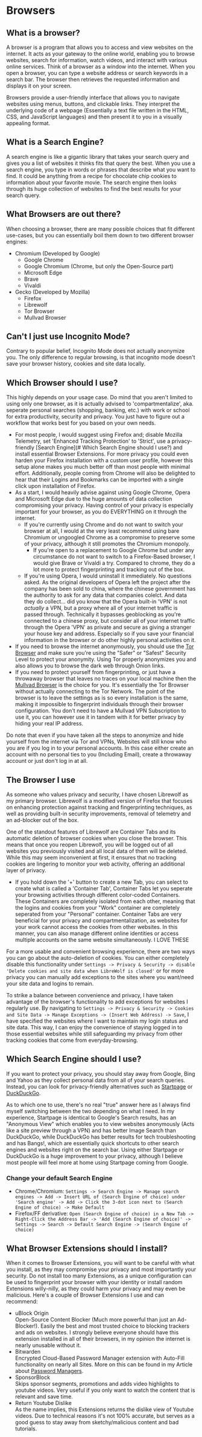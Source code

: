 # Browsers

## What is a browser?

A browser is a program that allows you to access and view websites on the internet. It acts as your gateway to the online world, enabling you to browse websites, search for information, watch videos, and interact with various online services. Think of a browser as a window into the internet. When you open a browser, you can type a website address or search keywords in a search bar. The browser then retrieves the requested information and displays it on your screen.

Browsers provide a user-friendly interface that allows you to navigate websites using menus, buttons, and clickable links. They interpret the underlying code of a webpage (Essentially a text file written in the HTML, CSS, and JavaScript languages) and then present it to you in a visually appealing format.

## What is a Search Engine?

A search engine is like a gigantic library that takes your search query and gives you a list of websites it thinks fits that query the best. When you use a search engine, you type in words or phrases that describe what you want to find. It could be anything from a recipe for chocolate chip cookies to information about your favorite movie. The search engine then looks through its huge collection of websites to find the best results for your search query.

## What Browsers are out there?

When choosing a browser, there are many possible choices that fit different use-cases, but you can essentially boil them down to two different browser engines:

- Chromium (Developed by Google) 
  * Google Chrome
  * Google Chromium (Chrome, but only the Open-Source part)
  * Microsoft Edge
  * Brave
  * Vivaldi
- Gecko (Developed by Mozilla) 
  * Firefox
  * Librewolf
  * Tor Browser
  * Mullvad Browser

## Can't I just use Incognito Mode?

Contrary to popular belief, Incognito Mode does not actually anonymize you. The only difference to regular browsing, is that incognito mode doesn't save your browser history, cookies and site data locally.

## Which Browser should I use?

This highly depends on your usage case. Do mind that you aren't limited to using only one browser, as it is actually advised to 'compartmentalize', aka. seperate personal searches (shopping, banking, etc.) with work or school for extra productivity, security and privacy. You just have to figure out a workflow that works best for you based on your own needs.

- For most people, I would suggest using Firefox and; disable Mozilla Telemetry, set 'Enhanced Tracking Protection' to 'Strict', use a privacy-friendly \[Search Engine\](# Which Search Engine should I use?) and install essential Browser Extensions. For more privacy you could even harden your Firefox installation with a custom user profile, however this setup alone makes you much better off than most people with minimal effort. Additionally, people coming from Chrome will also be delighted to hear that their Logins and Bookmarks can be imported with a single click upon installation of Firefox.
- As a start, I would heavily advise against using Google Chrome, Opera and Microsoft Edge due to the huge amounts of data collection compromising your privacy. Having control of your privacy is especially important for your browser, as you do EVERYTHING on it through the internet. 
  - If you're currently using Chrome and do not want to switch your browser at all, I would at the very least recommend using bare Chromium or ungoogled Chrome as a compromise to preserve some of your privacy, although it still promotes the Chromium monopoly.
    - If you're open to a replacement to Google Chrome but under any circumstance do not want to switch to a Firefox-Based browser, I would give Brave or Vivaldi a try. Compared to chrome, they do a lot more to protect fingerprinting and tracking out of the box.
  - If you're using Opera, I would uninstall it immediately. No questions asked. As the original developers of Opera left the project after the company has been sold to china, where the chinese government has the authority to ask for any data that companies colelct. And data they do collect... did you know that the Opera built-in 'VPN' is not *actually* a VPN, but a proxy where all of your internet traffic is passed through. Technically it bypasses geoblocking as you're connected to a chinese proxy, but consider all of your internet traffic through the Opera 'VPN' as private and secure as giving a stranger your house key and address. Especially so if you save your financial information in the browser or do other highly personal activities on it.
- If you need to browse the internet anonymously, you should use the <a href="https://www.torproject.org/" target="\_blank">Tor Browser</a> and make sure you're using the "Safer" or "Safest" Security Level to protect your anonymity. Using Tor properly anonymizes you and also allows you to browse the dark web through Onion links.
- If you need to protect yourself from fingerprinting, or just have a throwaway browser that leaves no traces on your local machine then the <a href="https://mullvad.net/en/browser" target="\_blank">Mullvad Browser</a> is the choice for you. It's essentially the Tor Browser without actually connecting to the Tor Network. The point of the browser is to leave the settings as is so every installation is the same, making it impossible to fingerprint individuals through their browser configuration. You don't need to have a Mullvad VPN Subscription to use it, you can however use it in tandem with it for better privacy by hiding your real IP address.

Do note that even if you have taken all the steps to anonymize and hide yourself from the internet via Tor and VPNs, Websites will still know who you are if you log in to your personal accounts. In this case either create an account with no personal ties to you (Including Email), create a throwaway account or just don't log in at all.

## The Browser I use

As someone who values privacy and security, I have chosen Librewolf as my primary browser. Librewolf is a modified version of Firefox that focuses on enhancing protection against tracking and fingerprinting techniques, as well as providing built-in security improvements, removal of telemetry and an ad-blocker out of the box.

One of the standout features of Librewolf are Container Tabs and its automatic deletion of browser cookies when you close the browser. This means that once you reopen Librewolf, you will be logged out of all websites you previously visited and all local data of them will be deleted. While this may seem inconvenient at first, it ensures that no tracking cookies are lingering to monitor your web activity, offering an additional layer of privacy.

- If you hold down the '+' button to create a new Tab, you can select to create what is called a 'Container Tab', Container Tabs let you seperate your browsing activities through different color-coded Containers. These Containers are completely isolated from each other, meaning that the logins and cookies from your "Work" container are completely seperated from your "Personal" container. Container Tabs are very beneficial for your privacy and compartmentalization, as websites for your work cannot access the cookies from other websites. In this manner, you can also manage different online identities or access multiple accounts on the same website simultaneously. I LOVE THESE

For a more usable and convenient browsing experience, there are two ways you can go about the auto-deletion of cookies. You can either completely disable this functionality under `Settings -> Privacy & Security -> disable 'Delete cookies and site data when LibreWolf is closed'` or for more privacy you can manually add exceptions to the sites where you want/need your site data and logins to remain.

To strike a balance between convenience and privacy, I have taken advantage of the browser's functionality to add exceptions for websites I regularly use. By navigating to `Settings -> Privacy & Security -> Cookies and Site Data -> Manage Exceptions -> (Insert Web Address) -> Save`, I have specified the websites where I want to maintain my login status and site data. This way, I can enjoy the convenience of staying logged in to those essential websites while still safeguarding my privacy from other tracking cookies that come from everyday-browsing.

## Which Search Engine should I use?

If you want to protect your privacy, you should stay away from Google, Bing and Yahoo as they collect personal data from all of your search queries. Instead, you can look for privacy-friendly alternatives such as <a href="https://www.startpage.com" target="\_blank">Startpage</a> or <a href="https://www.duckduckgo.com" target="\_blank">DuckDuckGo</a>.

As to which one to use, there's no real "true" answer here as I always find myself switching between the two depending on what I need. In my experience, Startpage is identical to Google's Search results, has an "Anonymous View" which enables you to view websites anonymously (Acts like a site preview through a VPN) and has better Image Search than DuckDuckGo, while DuckDuckGo has better results for tech troubleshooting and has Bangs!, which are essentially quick shortcuts to other search engines and websites right on the search bar. Using either Startpage or DuckDuckGo is a huge improvement to your privacy, although I believe most people will feel more at home using Startpage coming from Google.

### Change your default Search Engine

- Chrome/Chromium:   `Settings -> Search Engine -> Manage search engines -> Add -> Insert URL of (Search Engine of choice) under 'Search engine' -> Add -> Click the 3-dot icon next to (Search Engine of choice) -> Make Default`
- Firefox/FF derivative:    `Open (Search Engine of choice) in a New Tab -> Right-Click the Address Bar -> 'Add (Search Engine of choice)' -> Settings -> Search -> Default Search Engine -> (Search Engine of choice)`

## What Browser Extensions should I install?

When it comes to Browser Extensions, you will want to be careful with what you install, as they may compromise your privacy and most importantly your security. Do not install too many Extensions, as a unique configuration can be used to fingerprint your browser with your identity or install random Extensions willy-nilly, as they could harm your privacy and may even be malicious. Here's a couple of Browser Extensions I use and can recommend:

- uBlock Origin  
  Open-Source Content Blocker (Much more powerful than just an Ad-Blocker!). Easily the best and most trusted choice to blocking trackers and ads on websites. I strongly believe everyone should have this extension installed in all of their browsers, in my opinion the internet is nearly unusable without it.
- Bitwarden  
  Encrypted Cloud-Based Password Manager extension with Auto-Fill functionality on nearly all Sites. More on this can be found in my Article about [Password Managers](/tools/password-managers.md).
- SponsorBlock  
  Skips sponsor segments, promotions and adds video highlights to youtube videos. Very useful if you only want to watch the content that is relevant and save time.
- Return Youtube Dislike  
  As the name implies, this Extensions returns the dislike view of Youtube videos. Due to technical reasons it's not 100% accurate, but serves as a good guess to stay away from sketchy/malicious content and bad tutorials.
